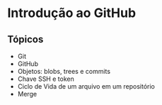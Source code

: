 # Introdução ao GitHub

## Tópicos

- Git
- GitHub
- Objetos: blobs, trees e commits
- Chave SSH e token
- Ciclo de Vida de um arquivo em um repositório
- Merge
